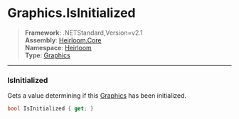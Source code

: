 # Graphics.IsInitialized

> **Framework**: .NETStandard,Version=v2.1  
> **Assembly**: [Heirloom.Core][0]  
> **Namespace**: [Heirloom][0]  
> **Type**: [Graphics][1]  

--------------------------------------------------------------------------------

### IsInitialized

Gets a value determining if this [Graphics][1] has been initialized.

```cs
bool IsInitialized { get; }
```

[0]: ..\Heirloom.Core.md
[1]: Heirloom.Graphics.md
